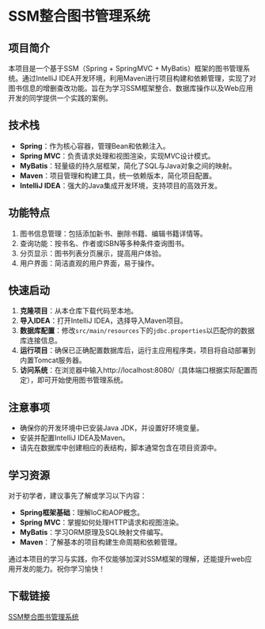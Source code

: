 # SSM整合图书管理系统

## 项目简介

本项目是一个基于SSM（Spring + SpringMVC + MyBatis）框架的图书管理系统。通过IntelliJ IDEA开发环境，利用Maven进行项目构建和依赖管理，实现了对图书信息的增删查改功能。旨在为学习SSM框架整合、数据库操作以及Web应用开发的同学提供一个实践的案例。

## 技术栈

- **Spring**：作为核心容器，管理Bean和依赖注入。
- **Spring MVC**：负责请求处理和视图渲染，实现MVC设计模式。
- **MyBatis**：轻量级的持久层框架，简化了SQL与Java对象之间的映射。
- **Maven**：项目管理和构建工具，统一依赖版本，简化项目配置。
- **IntelliJ IDEA**：强大的Java集成开发环境，支持项目的高效开发。

## 功能特点

1. 图书信息管理：包括添加新书、删除书籍、编辑书籍详情等。
2. 查询功能：按书名、作者或ISBN等多种条件查询图书。
3. 分页显示：图书列表分页展示，提高用户体验。
4. 用户界面：简洁直观的用户界面，易于操作。

## 快速启动

1. **克隆项目**：从本仓库下载代码至本地。
2. **导入IDEA**：打开IntelliJ IDEA，选择导入Maven项目。
3. **数据库配置**：修改`src/main/resources`下的`jdbc.properties`以匹配你的数据库连接信息。
4. **运行项目**：确保已正确配置数据库后，运行主应用程序类，项目将自动部署到内置Tomcat服务器。
5. **访问系统**：在浏览器中输入http://localhost:8080/（具体端口根据实际配置而定），即可开始使用图书管理系统。

## 注意事项

- 确保你的开发环境中已安装Java JDK，并设置好环境变量。
- 安装并配置IntelliJ IDEA及Maven。
- 请先在数据库中创建相应的表结构，脚本通常包含在项目资源中。

## 学习资源

对于初学者，建议事先了解或学习以下内容：
- **Spring框架基础**：理解IoC和AOP概念。
- **Spring MVC**：掌握如何处理HTTP请求和视图渲染。
- **MyBatis**：学习ORM原理及SQL映射文件编写。
- **Maven**：了解基本的项目构建生命周期和依赖管理。

通过本项目的学习与实践，你不仅能够加深对SSM框架的理解，还能提升web应用开发的能力。祝你学习愉快！

## 下载链接

[SSM整合图书管理系统](https://pan.quark.cn/s/db9df610ae61)